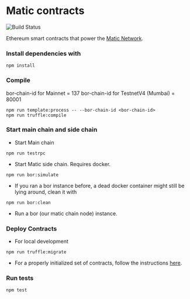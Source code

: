  # Matic contracts

![Build Status](https://github.com/maticnetwork/contracts/workflows/CI/badge.svg)

Ethereum smart contracts that power the [Matic Network](https://polygon.technology/polygon-pos).

### Install dependencies with

```
npm install
```

### Compile

bor-chain-id for Mainnet = 137
bor-chain-id for TestnetV4 (Mumbai) = 80001

```
npm run template:process -- --bor-chain-id <bor-chain-id>
npm run truffle:compile
```

### Start main chain and side chain

- Start Main chain

```
npm run testrpc
```

- Start Matic side chain. Requires docker.

```
npm run bor:simulate
```

- If you ran a bor instance before, a dead docker container might still be lying around, clean it with

```
npm run bor:clean
```

- Run a bor (our matic chain node) instance.

### Deploy Contracts

- For local development

```
npm run truffle:migrate
```

- For a properly initialized set of contracts, follow the instructions [here](./deploy-migrations/README.md).

### Run tests

```
npm test
```
